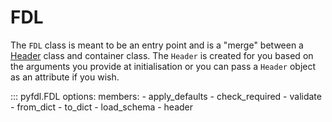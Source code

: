 # FDL
The `FDL` class is meant to be an entry point and is a "merge" between a [Header](header.md) class and 
container class. The `Header` is created for you based on the arguments you provide at initialisation or 
you can pass a `Header` object as an attribute if you wish.  

::: pyfdl.FDL
    options:
        members: 
            - apply_defaults
            - check_required
            - validate
            - from_dict
            - to_dict
            - load_schema
            - header
